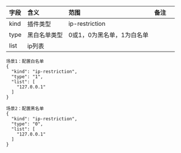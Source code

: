 | 字段   | 含义     | 范围              | 备注 |    |
|:-----|:-------|:----------------|:---|:---|
| kind | 插件类型   | ip-restriction  |    |    |
| type | 黑白名单类型 | 0或1，0为黑名单，1为白名单 |    |    |
| list | ip列表   |                 |    |    |
```
场景1：配置白名单
{
  "kind": "ip-restriction",
  "type": "1",
  "list": [
    "127.0.0.1"
  ]
}
```

```
场景2：配置黑名单
{
  "kind": "ip-restriction",
  "type": "0",
  "list": [
    "127.0.0.1"
  ]
}
```